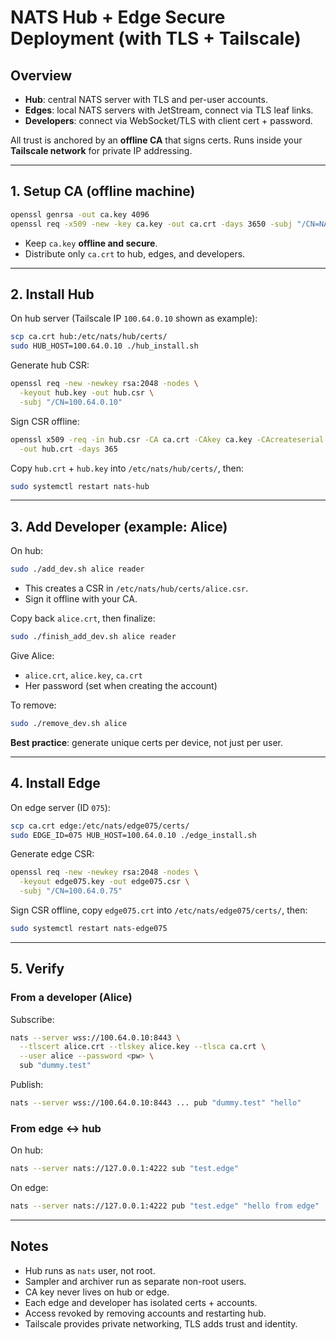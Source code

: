 # NATS Hub + Edge Secure Deployment (with TLS + Tailscale)

##  Overview

* **Hub**: central NATS server with TLS and per-user accounts.
* **Edges**: local NATS servers with JetStream, connect via TLS leaf links.
* **Developers**: connect via WebSocket/TLS with client cert + password.

 All trust is anchored by an **offline CA** that signs certs.
 Runs inside your **Tailscale network** for private IP addressing.

---

## 1. Setup CA (offline machine)

```bash
openssl genrsa -out ca.key 4096
openssl req -x509 -new -key ca.key -out ca.crt -days 3650 -subj "/CN=NATS-CA"
```

* Keep `ca.key` **offline and secure**.
* Distribute only `ca.crt` to hub, edges, and developers.

---

## 2. Install Hub

On hub server (Tailscale IP `100.64.0.10` shown as example):

```bash
scp ca.crt hub:/etc/nats/hub/certs/
sudo HUB_HOST=100.64.0.10 ./hub_install.sh
```

Generate hub CSR:

```bash
openssl req -new -newkey rsa:2048 -nodes \
  -keyout hub.key -out hub.csr \
  -subj "/CN=100.64.0.10"
```

Sign CSR offline:

```bash
openssl x509 -req -in hub.csr -CA ca.crt -CAkey ca.key -CAcreateserial \
  -out hub.crt -days 365
```

Copy `hub.crt` + `hub.key` into `/etc/nats/hub/certs/`, then:

```bash
sudo systemctl restart nats-hub
```

---

## 3. Add Developer (example: Alice)

On hub:

```bash
sudo ./add_dev.sh alice reader
```

* This creates a CSR in `/etc/nats/hub/certs/alice.csr`.
* Sign it offline with your CA.

Copy back `alice.crt`, then finalize:

```bash
sudo ./finish_add_dev.sh alice reader
```

Give Alice:

* `alice.crt`, `alice.key`, `ca.crt`
* Her password (set when creating the account)

To remove:

```bash
sudo ./remove_dev.sh alice
```

**Best practice**: generate unique certs per device, not just per user.

---

## 4. Install Edge

On edge server (ID `075`):

```bash
scp ca.crt edge:/etc/nats/edge075/certs/
sudo EDGE_ID=075 HUB_HOST=100.64.0.10 ./edge_install.sh
```

Generate edge CSR:

```bash
openssl req -new -newkey rsa:2048 -nodes \
  -keyout edge075.key -out edge075.csr \
  -subj "/CN=100.64.0.75"
```

Sign CSR offline, copy `edge075.crt` into `/etc/nats/edge075/certs/`, then:

```bash
sudo systemctl restart nats-edge075
```

---

## 5. Verify

### From a developer (Alice)

Subscribe:

```bash
nats --server wss://100.64.0.10:8443 \
  --tlscert alice.crt --tlskey alice.key --tlsca ca.crt \
  --user alice --password <pw> \
  sub "dummy.test"
```

Publish:

```bash
nats --server wss://100.64.0.10:8443 ... pub "dummy.test" "hello"
```

### From edge ↔ hub

On hub:

```bash
nats --server nats://127.0.0.1:4222 sub "test.edge"
```

On edge:

```bash
nats --server nats://127.0.0.1:4222 pub "test.edge" "hello from edge"
```

---

## Notes

* Hub runs as `nats` user, not root.
* Sampler and archiver run as separate non-root users.
* CA key never lives on hub or edge.
* Each edge and developer has isolated certs + accounts.
* Access revoked by removing accounts and restarting hub.
* Tailscale provides private networking, TLS adds trust and identity.

